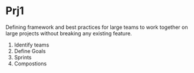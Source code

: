 # Prj1
Defining framework and best practices for large teams to work together on large projects without breaking any existing feature.
1. Identify teams
2. Define Goals
3. Sprints
4. Compostions
